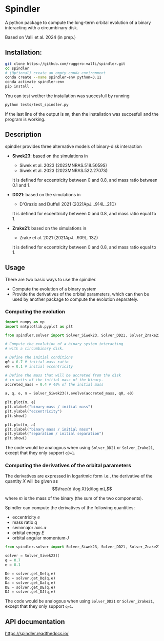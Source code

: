 # Spindler
A python package to compute the long-term orbital evolution of a binary interacting with a circumbinary disk.

Based on Valli et al. 2024 (in prep.)

## Installation:
```bash
git clone https://github.com/ruggero-valli/spindler.git
cd spindler
# (Optional) create an empty conda environment
conda create --name spindler-env python=3.11
conda activate spindler-env
pip install .
```
You can test wether the installation was succesfull by running
```bash
python tests/test_spindler.py
```
If the last line of the output is `OK`, then the installation was succesfull and the program is working.

## Description
spindler provides three alternative models of binary-disk interaction
- **Siwek23**: based on the simulations in
   - Siwek et al. 2023 (2023MNRAS.518.5059S)
   - Siwek et al. 2023 (2023MNRAS.522.2707S)
    
    It is defined for eccentricity between 0 and 0.8, and mass ratio between 0.1
    and 1.
- **DD21**: based on the simulations in
    - D'Orazio and Duffell 2021 (2021ApJ...914L..21D)
    
    It is defined for eccentricity between 0 and 0.8, and mass ratio equal to 1.
- **Zrake21**: based on the simulations in
    - Zrake et al. 2021 (2021ApJ...909L..13Z)
    
    It is defined for eccentricity between 0 and 0.8, and mass ratio equal to 1.

## Usage
There are two basic ways to use the spindler.

- Compute the evolution of a binary system
- Provide the derivatives of the orbital parameters, which can then be used by another package to compute the evolution separately.

### Computing the evolution

```python
import numpy as np
import matplotlib.pyplot as plt

from spindler.solver import Solver_Siwek23, Solver_DD21, Solver_Zrake21

# Compute the evolution of a binary system interacting
# with a circumbinary disk.

# Define the initial conditions
q0 = 0.7 # initial mass ratio
e0 = 0.1 # initial eccentricity

# Define the mass that will be accreted from the disk
# in units of the initial mass of the binary.
accreted_mass = 0.4 # 40% of the initial mass
 
a, q, e, m = Solver_Siwek23().evolve(accreted_mass, q0, e0)

plt.plot(m, e)
plt.xlabel("binary mass / initial mass")
plt.ylabel("eccentricity")
plt.show()

plt.plot(m, a)
plt.xlabel("binary mass / initial mass")
plt.ylabel("separation / initial separation")
plt.show()
```
The code would be analogous when using `Solver_DD21` or `Solver_Zrake21`, except that they only support `q0=1`.

### Computing the derivatives of the orbital parameters
The derivatives are expressed in logaritmic form i.e., the derivative of the quantity $X$ will be given as
$$\frac{d \log X}{d\log m},$$

where $m$ is the mass of the binary (the sum of the two components).

Spindler can compute the derivatives of the following quantities:
- eccentricity $e$
- mass ratio $q$
- semimajor axis $a$
- orbital energy $E$
- orbital angular momentum $J$

```python
from spindler.solver import Solver_Siwek23, Solver_DD21, Solver_Zrake21

solver = Solver_Siwek23()
q = 0.7
e = 0.1

De = solver.get_De(q,e)
Dq = solver.get_Dq(q,e)
Da = solver.get_Da(q,e)
DE = solver.get_DE(q,e)
DJ = solver.get_DJ(q,e)
```
The code would be analogous when using `Solver_DD21` or `Solver_Zrake21`, except that they only support `q=1`.
  

## API documentation
https://spindler.readthedocs.io/